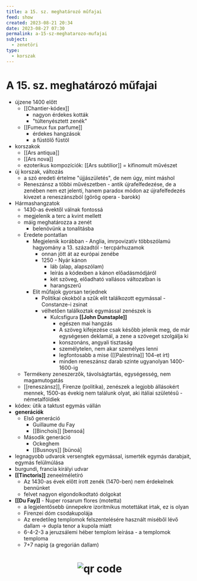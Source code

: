 ```yaml
---
title: a 15. sz. meghatározó műfajai
feed: show
created: 2023-08-21 20:34
date: 2023-08-27 07:30
permalink: a-15-sz-meghatarozo-mufajai
subject:
  - zenetöri
type:
  - korszak
---
```

# A 15. sz. meghatározó műfajai

-   újzene 1400 előtt
    -   [[Chantier-kódex]]
        -   nagyon érdekes kották
        -   "túltenyésztett zenék"
    -   [[Fumeux fux parfume]]
        -   érdekes hangzások
        -   a füstölő füstöl
-   korszakok
    -   [[Ars antiqua]]
    -   [[Ars nova]]
    -   ezoterikus kompozíciók: [[Ars subtilior]] = kifinomult művészet
-   új korszak, változás
    -   a szó eredeti értelme "újjászületés", de nem úgy, mint máshol
    -   Reneszánsz a többi művészetben - antik újrafelfedezése, de a zenében nem ezt jelenti, hanem paradox módon az újrafelfedezés kivezet a reneszánszból (görög opera - barokk)
-   Hármashangzatok
    -   1430-as évektől válnak fontossá
    -   megjelenik a terc a kvint mellett
    -   máig meghatározza a zenét
        -   belenövünk a tonalitásba
    -   Eredete pontatlan
        -   Megjelenik korábban - Anglia, imrpovizatív többszólamú hagyomány a 13. századtól - tercpárhuzamok
            -   onnan jött át az európai zenébe
            -   1250 - Nyár kánon
                -   láb (alap, alapszólam)
                -   leírás a kódexben a kánon előadásmódjáról
                -   két szöveg, előadható vallásos változatban is
                -   harangszerű
        -   Elit műfajok gyorsan terjednek
            -   Politikai okokból a szűk elit találkozott egymással - Constanze-i zsinat
            -   vélhetően találkoztak egymással zenészek is
                -   Kulcsfigura **[[John Dunstaple]]**
                    -   egészen mai hangzás
                    -   A szöveg kifejezése csak később jelenik meg, de már egységesen deklamál, a zene a szöveget szolgálja ki
                    -   konszonáns, angyali tisztaság
                    -   személytelen, nem akar személyes lenni
                    -   legfontosabb a mise ([[Palestrina]] 104-et írt)
                    -   minden reneszánsz darab szinte ugyanolyan 1400-1600-ig
    -   Termékeny zeneszerzők, távolságtartás, egységesség, nem magamutogatás
    -   [[reneszánsz]], Firenze (politika), zenészek a legjobb állásokért mennek, 1500-as évekig nem találunk olyat, aki itáliai születésű - németalföldiek
-   kódex: ütik a taktust egymás vállán
-   **generációk**
    -   Első generáció
        -   Guillaume du Fay
        -   [[Binchois]] [bensoá]
    -   Második generáció
        -   Ockeghem
        -   [[Busnoys]] [bünoá]
-   legnagyobb udvarok versengtek egymással, ismerték egymás darabjait, egymás felülmúlása
-   burgundi, francia királyi udvar
-   **[[Tinctoris]]** zeneelméletíró
    -   Az 1430-as évek előtt írott zenék (1470-ben) nem érdekelnek bennünket
    -   felvet nagyon elgondolkodtató dolgokat
-   **[[Du Fay]]** - Nuper rosarum flores (motetta)
    -   a legjelentősebb ünnepekre izoritmikus motettákat írtak, ez is olyan
    -   Firenzei dóm csodakupolája
    -   Az eredetileg templomok felszentelésére használt miséből lévő dallam -> dupla tenor a kupola miatt
    -   6-4-2-3 a jeruzsálemi héber templom leírása - a templomok temploma
    -   7+7 napig (a gregorián dallam)



# <p style="text-align: center;"><img src="https://chart.googleapis.com/chart?cht=qr&chl=https://notes.andrasdenes.com/a-15-sz-meghatarozo-mufajai&chs=180x180&choe=UTF-8&chld=L|2" alt="qr code"></p>

